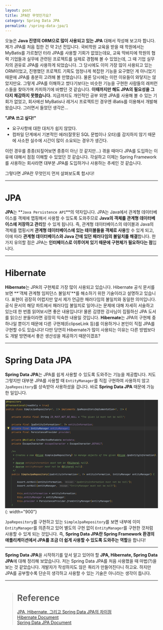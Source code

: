 ```yaml
---
layout: post
title: JPA란 무엇인가요?
category: Spring Data JPA
permalink: /spring-data-jpa/1
---
```


오늘은 **Java 진영의 ORM으로 많이 사용되고 있는 JPA** 대해서 작성해 보고자 합니다. 제가 JPA를 처음 접한 건 약 2년 전입니다. 국비학원 교육을 받을 때 학원에서는 MyBatis를 가르쳤던 터라 JPA를 사용할 기회가 없었는데요, 교육 막바지에 학원의 협력 기업들과 실무에 관련된 프로젝트를 실제로 경험해 볼 수 있었는데, 그 때 기업 실무자의 권유로 JPA를 사용하게 되었습니다. 그 당시에도 이미 가장 많이 사용되고 있는 ORM이었고, 진행했던 프로젝트 기획도 엄청나게 복잡한 기능을 요구했던 게 아니었기 때문에 JPA를 충분히 고려해 볼 만했습니다. 물론 당시에는 이런 이유들이 와닿지는 않았지만요. 그렇게 JPA를 이해하고 썼다기보다는 비슷한 기능을 구현한 사람들의 래퍼런스들을 찾아가며 카피하기에 바빴던 것 같습니다. **이때까지만 해도 JPA의 필요성을 그다지 체감하지 못했습니다.** 지금까지도 개인적인 공부 외엔 JPA를 사용해 볼 수 있는 기회가 없었고, 회사에선 MyBatis나 레거시 프로젝트인 경우엔 iBatis를 이용해서 개발해 왔습니다. 그러면서 들었던 생각은...   
   
**"JPA 쓰고 싶다!"**   
   
* 요구사항에 대한 대처가 쉽지 않았다.
* 컴파일 단계에서 기본적인 에러(잘못된 SQL 문법이나 오타)를 감지하지 않기 때문에 사소한 실수에 시간이 많이 소요되는 경우가 생긴다.

이런 경우를 종종(되짚어보면 종종이 아닌 것 같지만...) 겪을 때마다 JPA를 도입하는 이유에 대해서 점점 이해할 수 있었던 것 같습니다. 각설하고 이제는 Spring Framework를 사용하는 회사라면 대부분 JPA를 도입하거나 사용하는 추세인 것 같습니다.   
   
그렇다면 JPA란 무엇인지 먼저 살펴보도록 합시다!

---

# JPA
**JPA**는 **`Java Persistence API`**의 약자입니다. JPA는 Java에서 관계형 데이터베이스를 객체에 맵핑해서 사용할 수 있도록 도와주므로 **Java의 객체를 관계형 데이터베이스에 저장하고 관리**할 수 있게 됩니다. 즉, 관계형 데이터베이스의 테이블과 Java의 객체를 맵핑시켜 **관계형 데이터베이스에 있는 테이블들을 객체로 사용**할 수 있게 되고, 이에 따라 **관계형 데이터베이스와 Java 간에 있던 패러다임의 불일치를 해결**합니다. 한 가지 유의할 점은 JPA는 **인터페이스로 이루어져 있기 때문에 구현체가 필요하다는 점**입니다. 

---

# Hibernate
**Hibernate**는 JPA의 구현체로 가장 많이 사용되고 있습니다. Hibernate 공식 문서를 보면 **'객체 관계형 임피던스 불일치'**를 해소하기 위한 기술이라고 설명하고 있습니다. 표현이 굉장히 어렵지만 앞서 제가 언급한 패러다임의 불일치와 동일한 의미입니다. 공식 문서의 해당 파트에서 패러다임 불일치로 일어나는 문제에 대해 자세히 서술하고 있는데 한 번쯤 읽어보시면 좋은 내용입니다! 물론 김영한 강사님이 집필하신 JPA 도서를 읽으신 분들이라면 굉장히 익숙한 내용일 것입니다. **Hibernate**는 JPA의 구현체 중 하나일 뿐이기 때문에 다른 구현체(EclipseLink 등)를 이용하거나 본인이 직접 JPA를 구현할 수도 있습니다! 다만 당연히 Hibernate가 많이 사용되는 이유는 다른 방법보다도 개발 방면에서 좋은 생산성을 제공하기 때문이겠죠?

---

# Spring Data JPA
**Spring Data JPA**는 JPA를 쉽게 사용할 수 있도록 도와주는 기능을 제공합니다. 저도 그렇지만 대부분 JPA를 사용할 때 `EntityManager`를 직접 구현하여 사용하지 않고 `JpaRepository`를 상속받아 사용하셨을 겁니다. 바로 **Spring Data JPA** 때문에 가능한 일입니다.

![](/assets/images/screenshot/spring-data-jpa/1-1.png){: width="900"}

 `JpaRepository`를 구현하고 있는 `SimpleJpaRepository`를 보면 내부에 이미 `EntityManager`를 의존하고 있어 별도의 구현 없이 `EntityManager`를 구현한 것처럼 사용할 수 있게 되는 것입니다. 즉, **Spring Data JPA란 Spring Framework 환경의 애플리케이션에서 JPA를 조금 더 쉽게 사용할 수 있도록 도와주는 역할**을 합니다!

---

**Spring Data JPA**을 시작하기를 앞서 알고 있어야 할 **JPA, Hibernate, Spring Data JPA**에 대해 정리해 보았습니다. 저는 Spring Data JPA를 처음 사용했을 때 마법(?)을 보는 것 같았습니다. 개발자가 작성하지도 않은 쿼리가 만들어진다니 하고요. 하지만 JPA를 공부할수록 단순히 생각하고 사용할 수 있는 기술은 아니라는 생각이 듭니다.

---
> # Reference   
> [JPA, Hibernate, 그리고 Spring Data JPA의 차이점](https://suhwan.dev/2019/02/24/jpa-vs-hibernate-vs-spring-data-jpa/)   
> [Hibernate Document](https://hibernate.org/orm/what-is-an-orm/)   
> [Spring Data JPA Document](https://spring.io/projects/spring-data-jpa)   